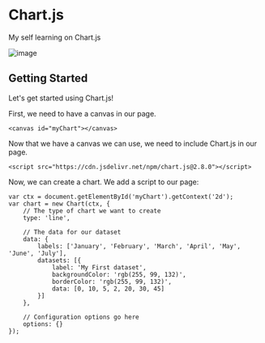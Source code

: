 # Chart.js
My self learning on Chart.js

![image](https://user-images.githubusercontent.com/56244402/110635015-3ad93100-81dd-11eb-947f-26989fdfde5e.png)

## Getting Started

Let's get started using Chart.js!

First, we need to have a canvas in our page.
```
<canvas id="myChart"></canvas>
```
Now that we have a canvas we can use, we need to include Chart.js in our page.

```
<script src="https://cdn.jsdelivr.net/npm/chart.js@2.8.0"></script>
```
Now, we can create a chart. We add a script to our page:

```
var ctx = document.getElementById('myChart').getContext('2d');
var chart = new Chart(ctx, {
    // The type of chart we want to create
    type: 'line',

    // The data for our dataset
    data: {
        labels: ['January', 'February', 'March', 'April', 'May', 'June', 'July'],
        datasets: [{
            label: 'My First dataset',
            backgroundColor: 'rgb(255, 99, 132)',
            borderColor: 'rgb(255, 99, 132)',
            data: [0, 10, 5, 2, 20, 30, 45]
        }]
    },

    // Configuration options go here
    options: {}
});
```
